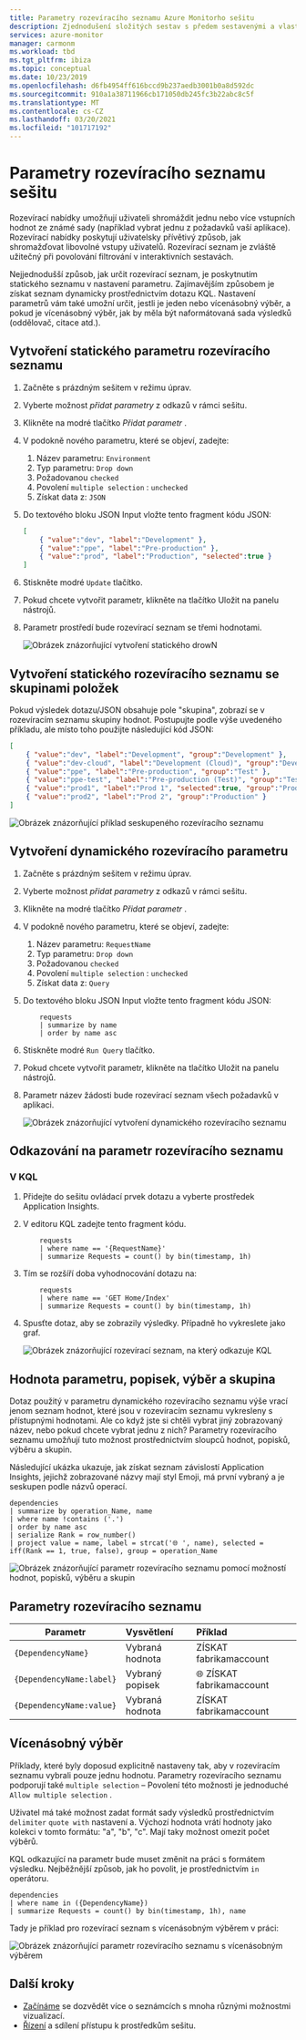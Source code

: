 ```yaml
---
title: Parametry rozevíracího seznamu Azure Monitorho sešitu
description: Zjednodušení složitých sestav s předem sestavenými a vlastními parametrizovanými sešity, které obsahují parametry rozevíracího seznamu
services: azure-monitor
manager: carmonm
ms.workload: tbd
ms.tgt_pltfrm: ibiza
ms.topic: conceptual
ms.date: 10/23/2019
ms.openlocfilehash: d6fb4954ff616bccd9b237aedb3001b0a8d592dc
ms.sourcegitcommit: 910a1a38711966cb171050db245fc3b22abc8c5f
ms.translationtype: MT
ms.contentlocale: cs-CZ
ms.lasthandoff: 03/20/2021
ms.locfileid: "101717192"
---
```

# <a name="workbook-drop-down-parameters"></a>Parametry rozevíracího seznamu sešitu

Rozevírací nabídky umožňují uživateli shromáždit jednu nebo více vstupních hodnot ze známé sady (například vybrat jednu z požadavků vaší aplikace). Rozevírací nabídky poskytují uživatelsky přívětivý způsob, jak shromažďovat libovolné vstupy uživatelů. Rozevírací seznam je zvláště užitečný při povolování filtrování v interaktivních sestavách. 

Nejjednodušší způsob, jak určit rozevírací seznam, je poskytnutím statického seznamu v nastavení parametru. Zajímavějším způsobem je získat seznam dynamicky prostřednictvím dotazu KQL. Nastavení parametrů vám také umožní určit, jestli je jeden nebo vícenásobný výběr, a pokud je vícenásobný výběr, jak by měla být naformátovaná sada výsledků (oddělovač, citace atd.).

## <a name="creating-a-static-drop-down-parameter"></a>Vytvoření statického parametru rozevíracího seznamu

1. Začněte s prázdným sešitem v režimu úprav.
2. Vyberte možnost _přidat parametry_ z odkazů v rámci sešitu.
3. Klikněte na modré tlačítko _Přidat parametr_ .
4. V podokně nového parametru, které se objeví, zadejte:
    1. Název parametru: `Environment`
    2. Typ parametru: `Drop down`
    3. Požadovanou `checked`
    4. Povolení `multiple selection` : `unchecked`
    5. Získat data z: `JSON`
5. Do textového bloku JSON Input vložte tento fragment kódu JSON:
    ```json
    [
        { "value":"dev", "label":"Development" },
        { "value":"ppe", "label":"Pre-production" },
        { "value":"prod", "label":"Production", "selected":true }
    ]
    ```
6. Stiskněte modré `Update` tlačítko.
7. Pokud chcete vytvořit parametr, klikněte na tlačítko Uložit na panelu nástrojů.
8. Parametr prostředí bude rozevírací seznam se třemi hodnotami.

    ![Obrázek znázorňující vytvoření statického drowN](./media/workbooks-dropdowns/dropdown-create.png)

## <a name="creating-a-static-dropdown-with-groups-of-items"></a>Vytvoření statického rozevíracího seznamu se skupinami položek

Pokud výsledek dotazu/JSON obsahuje pole "skupina", zobrazí se v rozevíracím seznamu skupiny hodnot. Postupujte podle výše uvedeného příkladu, ale místo toho použijte následující kód JSON:

```json
[
    { "value":"dev", "label":"Development", "group":"Development" },
    { "value":"dev-cloud", "label":"Development (Cloud)", "group":"Development" },
    { "value":"ppe", "label":"Pre-production", "group":"Test" },
    { "value":"ppe-test", "label":"Pre-production (Test)", "group":"Test" },
    { "value":"prod1", "label":"Prod 1", "selected":true, "group":"Production" },
    { "value":"prod2", "label":"Prod 2", "group":"Production" }
]
```

![Obrázek znázorňující příklad seskupeného rozevíracího seznamu](./media/workbooks-dropdowns/grouped-dropDown.png)


## <a name="creating-a-dynamic-drop-down-parameter"></a>Vytvoření dynamického rozevíracího parametru
1. Začněte s prázdným sešitem v režimu úprav.
2. Vyberte možnost _přidat parametry_ z odkazů v rámci sešitu.
3. Klikněte na modré tlačítko _Přidat parametr_ .
4. V podokně nového parametru, které se objeví, zadejte:
    1. Název parametru: `RequestName`
    2. Typ parametru: `Drop down`
    3. Požadovanou `checked`
    4. Povolení `multiple selection` : `unchecked`
    5. Získat data z: `Query`
5. Do textového bloku JSON Input vložte tento fragment kódu JSON:

    ```kusto
        requests
        | summarize by name
        | order by name asc
    ```
1. Stiskněte modré `Run Query` tlačítko.
2. Pokud chcete vytvořit parametr, klikněte na tlačítko Uložit na panelu nástrojů.
3. Parametr název žádosti bude rozevírací seznam všech požadavků v aplikaci.

    ![Obrázek znázorňující vytvoření dynamického rozevíracího seznamu](./media/workbooks-dropdowns/dropdown-dynamic.png)

## <a name="referencing-drop-down-parameter"></a>Odkazování na parametr rozevíracího seznamu

### <a name="in-kql"></a>V KQL
1. Přidejte do sešitu ovládací prvek dotazu a vyberte prostředek Application Insights.
2. V editoru KQL zadejte tento fragment kódu.

    ```kusto
        requests
        | where name == '{RequestName}'
        | summarize Requests = count() by bin(timestamp, 1h)

    ```
3. Tím se rozšíří doba vyhodnocování dotazu na:

    ```kusto
        requests
        | where name == 'GET Home/Index'
        | summarize Requests = count() by bin(timestamp, 1h)
    ```

4. Spusťte dotaz, aby se zobrazily výsledky. Případně ho vykreslete jako graf.

    ![Obrázek znázorňující rozevírací seznam, na který odkazuje KQL](./media/workbooks-dropdowns/dropdown-reference.png)


## <a name="parameter-value-label-selection-and-group"></a>Hodnota parametru, popisek, výběr a skupina
Dotaz použitý v parametru dynamického rozevíracího seznamu výše vrací jenom seznam hodnot, které jsou v rozevíracím seznamu vykresleny s přístupnými hodnotami. Ale co když jste si chtěli vybrat jiný zobrazovaný název, nebo pokud chcete vybrat jednu z nich? Parametry rozevíracího seznamu umožňují tuto možnost prostřednictvím sloupců hodnot, popisků, výběru a skupin.

Následující ukázka ukazuje, jak získat seznam závislostí Application Insights, jejichž zobrazované názvy mají styl Emoji, má první vybraný a je seskupen podle názvů operací.

```kusto
dependencies
| summarize by operation_Name, name
| where name !contains ('.')
| order by name asc
| serialize Rank = row_number()
| project value = name, label = strcat('🌐 ', name), selected = iff(Rank == 1, true, false), group = operation_Name
```

![Obrázek znázorňující parametr rozevíracího seznamu pomocí možností hodnot, popisků, výběru a skupin](./media/workbooks-dropdowns/dropdown-more-options.png)


## <a name="drop-down-parameter-options"></a>Parametry rozevíracího seznamu
| Parametr | Vysvětlení | Příklad |
| ------------- |:-------------|:-------------|
| `{DependencyName}` | Vybraná hodnota | ZÍSKAT fabrikamaccount |
| `{DependencyName:label}` | Vybraný popisek | 🌐 ZÍSKAT fabrikamaccount |
| `{DependencyName:value}` | Vybraná hodnota | ZÍSKAT fabrikamaccount |

## <a name="multiple-selection"></a>Vícenásobný výběr
Příklady, které byly doposud explicitně nastaveny tak, aby v rozevíracím seznamu vybrali pouze jednu hodnotu. Parametry rozevíracího seznamu podporují také `multiple selection` – Povolení této možnosti je jednoduché `Allow multiple selection` . 

Uživatel má také možnost zadat formát sady výsledků prostřednictvím `delimiter` `quote with` nastavení a. Výchozí hodnota vrátí hodnoty jako kolekci v tomto formátu: "a", "b", "c". Mají taky možnost omezit počet výběrů.

KQL odkazující na parametr bude muset změnit na práci s formátem výsledku. Nejběžnější způsob, jak ho povolit, je prostřednictvím `in` operátoru.

```kusto
dependencies
| where name in ({DependencyName})
| summarize Requests = count() by bin(timestamp, 1h), name
```

Tady je příklad pro rozevírací seznam s vícenásobným výběrem v práci:

![Obrázek znázorňující parametr rozevíracího seznamu s vícenásobným výběrem](./media/workbooks-dropdowns/dropdown-multiselect.png)

## <a name="next-steps"></a>Další kroky

* [Začínáme](./workbooks-overview.md#visualizations) se dozvědět více o seznámcích s mnoha různými možnostmi vizualizací.
* [Řízení](./workbooks-access-control.md) a sdílení přístupu k prostředkům sešitu.